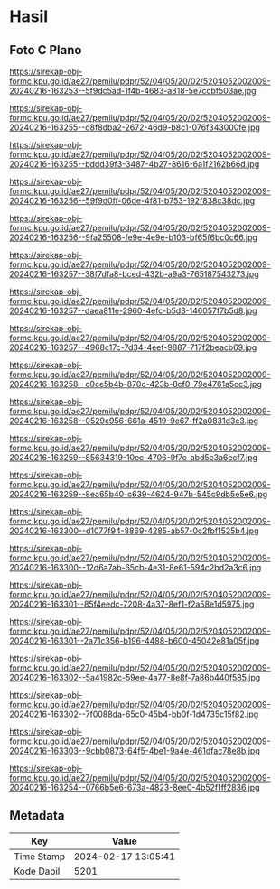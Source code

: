 # Hasil

## Foto C Plano

https://sirekap-obj-formc.kpu.go.id/ae27/pemilu/pdpr/52/04/05/20/02/5204052002009-20240216-163253--5f9dc5ad-1f4b-4683-a818-5e7ccbf503ae.jpg

https://sirekap-obj-formc.kpu.go.id/ae27/pemilu/pdpr/52/04/05/20/02/5204052002009-20240216-163255--d8f8dba2-2672-46d9-b8c1-076f343000fe.jpg

https://sirekap-obj-formc.kpu.go.id/ae27/pemilu/pdpr/52/04/05/20/02/5204052002009-20240216-163255--bddd39f3-3487-4b27-8616-6a1f2162b66d.jpg

https://sirekap-obj-formc.kpu.go.id/ae27/pemilu/pdpr/52/04/05/20/02/5204052002009-20240216-163256--59f9d0ff-06de-4f81-b753-192f838c38dc.jpg

https://sirekap-obj-formc.kpu.go.id/ae27/pemilu/pdpr/52/04/05/20/02/5204052002009-20240216-163256--9fa25508-fe9e-4e9e-b103-bf65f6bc0c66.jpg

https://sirekap-obj-formc.kpu.go.id/ae27/pemilu/pdpr/52/04/05/20/02/5204052002009-20240216-163257--38f7dfa8-bced-432b-a9a3-765187543273.jpg

https://sirekap-obj-formc.kpu.go.id/ae27/pemilu/pdpr/52/04/05/20/02/5204052002009-20240216-163257--daea811e-2960-4efc-b5d3-146057f7b5d8.jpg

https://sirekap-obj-formc.kpu.go.id/ae27/pemilu/pdpr/52/04/05/20/02/5204052002009-20240216-163257--4968c17c-7d34-4eef-9887-717f2beacb69.jpg

https://sirekap-obj-formc.kpu.go.id/ae27/pemilu/pdpr/52/04/05/20/02/5204052002009-20240216-163258--c0ce5b4b-870c-423b-8cf0-79e4761a5cc3.jpg

https://sirekap-obj-formc.kpu.go.id/ae27/pemilu/pdpr/52/04/05/20/02/5204052002009-20240216-163258--0529e956-661a-4519-9e67-ff2a0831d3c3.jpg

https://sirekap-obj-formc.kpu.go.id/ae27/pemilu/pdpr/52/04/05/20/02/5204052002009-20240216-163259--85634319-10ec-4706-9f7c-abd5c3a6ecf7.jpg

https://sirekap-obj-formc.kpu.go.id/ae27/pemilu/pdpr/52/04/05/20/02/5204052002009-20240216-163259--8ea65b40-c639-4624-947b-545c9db5e5e6.jpg

https://sirekap-obj-formc.kpu.go.id/ae27/pemilu/pdpr/52/04/05/20/02/5204052002009-20240216-163300--d1077f94-8869-4285-ab57-0c2fbf1525b4.jpg

https://sirekap-obj-formc.kpu.go.id/ae27/pemilu/pdpr/52/04/05/20/02/5204052002009-20240216-163300--12d6a7ab-65cb-4e31-8e61-594c2bd2a3c6.jpg

https://sirekap-obj-formc.kpu.go.id/ae27/pemilu/pdpr/52/04/05/20/02/5204052002009-20240216-163301--85f4eedc-7208-4a37-8ef1-f2a58e1d5975.jpg

https://sirekap-obj-formc.kpu.go.id/ae27/pemilu/pdpr/52/04/05/20/02/5204052002009-20240216-163301--2a71c356-b196-4488-b600-45042e81a05f.jpg

https://sirekap-obj-formc.kpu.go.id/ae27/pemilu/pdpr/52/04/05/20/02/5204052002009-20240216-163302--5a41982c-59ee-4a77-8e8f-7a86b440f585.jpg

https://sirekap-obj-formc.kpu.go.id/ae27/pemilu/pdpr/52/04/05/20/02/5204052002009-20240216-163302--7f0088da-65c0-45b4-bb0f-1d4735c15f82.jpg

https://sirekap-obj-formc.kpu.go.id/ae27/pemilu/pdpr/52/04/05/20/02/5204052002009-20240216-163303--9cbb0873-64f5-4be1-9a4e-461dfac78e8b.jpg

https://sirekap-obj-formc.kpu.go.id/ae27/pemilu/pdpr/52/04/05/20/02/5204052002009-20240216-163254--0766b5e6-673a-4823-8ee0-4b52f1ff2836.jpg


## Metadata

| Key        | Value               |
| ---------- | ------------------- |
| Time Stamp | 2024-02-17 13:05:41 |
| Kode Dapil | 5201                |



